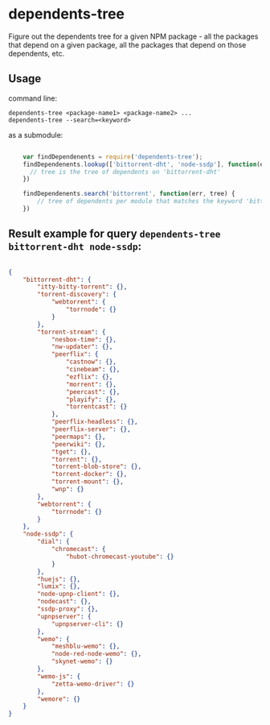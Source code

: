 dependents-tree
===============

Figure out the dependents tree for a given NPM package - all the packages that depend on a given package, all the packages that depend on those dependents, etc.

## Usage

command line:

    dependents-tree <package-name1> <package-name2> ...
    dependents-tree --search=<keyword>

as a submodule:

``` javascript

    var findDependenents = require('dependents-tree');
    findDependenents.lookup(['bittorrent-dht', 'node-ssdp'], function(err, tree) {
      // tree is the tree of dependents on 'bittorrent-dht'
    })

    findDependenents.search('bittorrent', function(err, tree) {
        // tree of dependents per module that matches the keyword 'bittorrent'
    })

```

## Result example for query `dependents-tree bittorrent-dht node-ssdp`:
	
``` json

{
	"bittorrent-dht": {
		"itty-bitty-torrent": {},
		"torrent-discovery": {
			"webtorrent": {
				"torrnode": {}
			}
		},
		"torrent-stream": {
			"nesbox-time": {},
			"nw-updater": {},
			"peerflix": {
				"castnow": {},
				"cinebeam": {},
				"ezflix": {},
				"morrent": {},
				"peercast": {},
				"playify": {},
				"torrentcast": {}
			},
			"peerflix-headless": {},
			"peerflix-server": {},
			"peermaps": {},
			"peerwiki": {},
			"tget": {},
			"torrent": {},
			"torrent-blob-store": {},
			"torrent-docker": {},
			"torrent-mount": {},
			"wnp": {}
		},
		"webtorrent": {
			"torrnode": {}
		}
	},
	"node-ssdp": {
		"dial": {
			"chromecast": {
				"hubot-chromecast-youtube": {}
			}
		},
		"huejs": {},
		"lumix": {},
		"node-upnp-client": {},
		"nodecast": {},
		"ssdp-proxy": {},
		"upnpserver": {
			"upnpserver-cli": {}
		},
		"wemo": {
			"meshblu-wemo": {},
			"node-red-node-wemo": {},
			"skynet-wemo": {}
		},
		"wemo-js": {
			"zetta-wemo-driver": {}
		},
		"wemore": {}
	}
}

```

